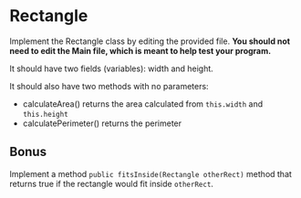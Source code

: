 # Rectangle
Implement the Rectangle class by editing the provided file. **You should not need to edit the Main file, which is meant to help test your program.**

It should have two fields (variables): width and height.

It should also have two methods with no parameters:
* calculateArea() returns the area calculated from `this.width` and `this.height`
* calculatePerimeter() returns the perimeter

## Bonus
Implement a method `public fitsInside(Rectangle otherRect)` method that returns true if the rectangle would fit inside `otherRect`.